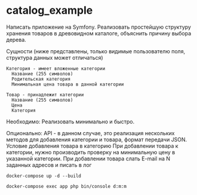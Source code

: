 # catalog_example

Написать приложение на Symfony. 
Реализовать простейшую структуру хранения товаров в древовидном каталоге, объяснить причину выбора дерева. 

Сущности (ниже представлены, только видимые пользователю поля, структура данных может отличаться)
```
Категория - имеет вложенные категории
  Название (255 символов)
  Родительская категория
  Минимальная цена товара в данной категории
```
```
Товар - принадлежит категории
  Название (255 символов)
  Цена
  Категория
```
Необходимо:
Реализовать минимально и быстро.

Опционально:
API - в данном случае, это реализация нескольких методов для добавления категории и товара, формат передачи JSON.
Условие добавления товара в категорию
При добавлении товара к категории, нужно производить проверку на минимальную цену в указанной категории. 
При добавлении товара слать E-mail на N заданных адресов и писать в лог

```
docker-compose up -d --build

docker-compose exec app php bin/console d:m:m
```
